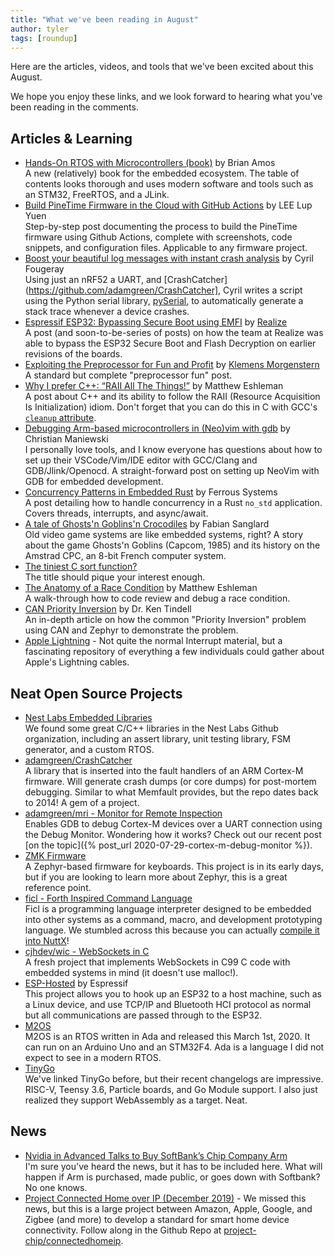 ```yaml
---
title: "What we've been reading in August"
author: tyler
tags: [roundup]
---
```


<!-- excerpt start -->

Here are the articles, videos, and tools that we've been excited about this
August.

<!-- excerpt end -->

We hope you enjoy these links, and we look forward to hearing what you've been
reading in the comments.

## Articles & Learning

- [Hands-On RTOS with Microcontrollers (book)](https://www.packtpub.com/cloud-networking/hands-on-rtos-with-microcontrollers) by Brian Amos<br>A new (relatively) book for the embedded ecosystem. The table of contents looks thorough and uses modern software and tools such as an STM32, FreeRTOS, and a JLink.
- [Build PineTime Firmware in the Cloud with GitHub Actions](https://lupyuen.github.io/pinetime-rust-mynewt/articles/cloud) by LEE Lup Yuen<br>Step-by-step post documenting the process to build the PineTime firmware using Github Actions, complete with screenshots, code snippets, and configuration files. Applicable to any firmware project.
- [Boost your beautiful log messages with instant crash analysis](http://www.cyrilfougeray.com/2020/07/27/firmware-logs-with-stack-trace.html) by Cyril Fougeray<br>Using just an nRF52 a UART, and [CrashCatcher](https://github.com/adamgreen/CrashCatcher], Cyril writes a script using the Python serial library, [pySerial](https://pythonhosted.org/pyserial/), to automatically generate a stack trace whenever a device crashes.
- [Espressif ESP32: Bypassing Secure Boot using EMFI](https://raelize.com/posts/espressif-systems-esp32-bypassing-sb-using-emfi/) by [Realize](https://raelize.com/)<br>A post (and soon-to-be-series of posts) on how the team at Realize was able to bypass the ESP32 Secure Boot and Flash Decryption on earlier revisions of the boards.
- [Exploiting the Preprocessor for Fun and Profit](https://embeddedartistry.com/blog/2020/07/27/exploiting-the-preprocessor-for-fun-and-profit/) by [Klemens Morgenstern](https://klemens.dev/)<br>A standard but complete "preprocessor fun" post.
- [Why I prefer C++: “RAII All The Things!”](https://covemountainsoftware.com/2019/11/26/why-i-prefer-c-raii-all-the-things/) by Matthew Eshleman<br>A post about C++ and its ability to follow the RAII (Resource Acquisition Is Initialization) idiom. Don't forget that you can do this in C with GCC's [`cleanup` attribute](https://jooojub.github.io/jooojub/posts/gcc/attribute_cleanup/2019-06-16-gcc-attribute-cleanup/).
- [Debugging Arm-based microcontrollers in (Neo)vim with gdb](https://chmanie.com/post/2020/07/18/debugging-arm-based-microcontrollers-in-neovim-with-gdb/) by Christian Maniewski<br>I personally love tools, and I know everyone has questions about how to set up their VSCode/Vim/IDE editor with GCC/Clang and GDB/Jlink/Openocd. A straight-forward post on setting up NeoVim with GDB for embedded development.
- [Concurrency Patterns in Embedded Rust](https://ferrous-systems.com/blog/embedded-concurrency-patterns/) by Ferrous Systems<br>A post detailing how to handle concurrency in a Rust `no_std` application. Covers threads, interrupts, and async/await.
- [A tale of Ghosts'n Goblins'n Crocodiles](https://fabiensanglard.net/cpc/index.html) by Fabian Sanglard<br>Old video game systems are like embedded systems, right? A story about the game Ghosts'n Goblins (Capcom, 1985) and its history on the Amstrad CPC, an 8-bit French computer system.
- [The tiniest C sort function?](https://www.cs.dartmouth.edu/~doug/tinysort.html)<br> The title should pique your interest enough.
- [The Anatomy of a Race Condition](https://covemountainsoftware.com/2020/06/21/the-anatomy-of-a-race-condition/) by Matthew Eshleman<br>A walk-through how to code review and debug a race condition.
- [CAN Priority Inversion](https://kentindell.github.io/2020/06/29/can-priority-inversion/) by Dr. Ken Tindell<br>An in-depth article on how the common "Priority Inversion" problem using CAN and Zephyr to demonstrate the problem.
- [Apple Lightning](https://nyansatan.github.io/lightning/) - Not quite the normal Interrupt material, but a fascinating repository of everything a few individuals could gather about Apple's Lightning cables.

## Neat Open Source Projects

- [Nest Labs Embedded Libraries](https://github.com/nestlabs)<br>We found some great C/C++ libraries in the Nest Labs Github organization, including an assert library, unit testing library, FSM generator, and a custom RTOS.
- [adamgreen/CrashCatcher](https://github.com/adamgreen/CrashCatcher)<br>A library that is inserted into the fault handlers of an ARM Cortex-M firmware. Will generate crash dumps (or core dumps) for post-mortem debugging. Similar to what Memfault provides, but the repo dates back to 2014! A gem of a project.
- [adamgreen/mri - Monitor for Remote Inspection](https://github.com/adamgreen/mri)<br>Enables GDB to debug Cortex-M devices over a UART connection using the Debug Monitor. Wondering how it works? Check out our recent post [on the topic]({% post_url 2020-07-29-cortex-m-debug-monitor %}).
- [ZMK Firmware](https://zmkfirmware.dev/)<br>A Zephyr-based firmware for keyboards. This project is in its early days, but if you are looking to learn more about Zephyr, this is a great reference point.
- [ficl - Forth Inspired Command Language](http://ficl.sourceforge.net/)<br>Ficl is a programming language interpreter designed to be embedded into other systems as a command, macro, and development prototyping language. We stumbled across this because you can actually [compile it into NuttX](https://cwiki.apache.org/confluence/display/NUTTX/Configuration+Variables#CONFIG_INTERPRETERS_FICL)! 
- [cjhdev/wic  - WebSockets in C](https://github.com/cjhdev/wic)<br>A fresh project that implements WebSockets in C99 C code with embedded systems in mind (it doesn't use malloc!).
- [ESP-Hosted](https://github.com/espressif/esp-hosted) by Espressif<br>This project allows you to hook up an ESP32 to a host machine, such as a Linux device, and use TCP/IP and Bluetooth HCI protocol as normal but all communications are passed through to the ESP32.
- [M2OS](https://m2os.unican.es)<br>M2OS is an RTOS written in Ada and released this March 1st, 2020. It can run on an Arduino Uno and an STM32F4. Ada is a language I did not expect to see in a modern RTOS.
- [TinyGo](https://github.com/tinygo-org/tinygo)<br>We've linked TinyGo before, but their recent changelogs are impressive. RISC-V, Teensy 3.6, Particle boards, and Go Module support. I also just realized they support WebAssembly as a target. Neat.

## News

- [Nvidia in Advanced Talks to Buy SoftBank’s Chip Company Arm](https://www.bloomberg.com/news/articles/2020-07-31/nvidia-said-in-advanced-talks-to-buy-softbank-s-chip-company-arm)<br>I'm sure you've heard the news, but it has to be included here. What will happen if Arm is purchased, made public, or goes down with Softbank? No one knows.
- [Project Connected Home over IP (December 2019)](https://zigbeealliance.org/news_and_articles/connectedhomeIP/) - We missed this news, but this is a large project between Amazon, Apple, Google, and Zigbee (and more) to develop a standard for smart home device connectivity. Follow along in the Github Repo at [project-chip/connectedhomeip](https://github.com/project-chip/connectedhomeip).